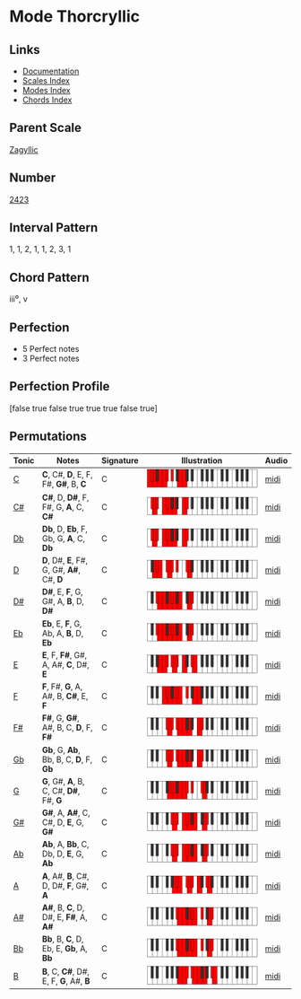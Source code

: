 # Mode Thorcryllic

## Links

- [Documentation](README.md)
- [Scales Index](Scales.md)
- [Modes Index](Modes.md)
- [Chords Index](Chords.md)

## Parent Scale

[Zagyllic](ScaleZagyllic.md)

## Number

[2423](https://ianring.com/musictheory/scales/2423)

## Interval Pattern

1, 1, 2, 1, 1, 2, 3, 1

## Chord Pattern

iii⁰, v

## Perfection

- 5 Perfect notes
- 3 Perfect notes

## Perfection Profile

[false true false true true true false true]

## Permutations

| Tonic | Notes | Signature | Illustration | Audio |
|-------|-------|-----------|--------------|-------|
| [C](ModeCNaturalThorcryllic.md) | **C**, C#, **D**, E, F, F#, **G#**, B, **C** | C | ![CNaturalThorcryllic](ModeCNaturalThorcryllic.png) | [midi](https://github.com/edipermadi/music/blob/main/docs/ModeCNaturalThorcryllic.mid?raw=true) |
| [C#](ModeCSharpThorcryllic.md) | **C#**, D, **D#**, F, F#, G, **A**, C, **C#** | C | ![CSharpThorcryllic](ModeCSharpThorcryllic.png) | [midi](https://github.com/edipermadi/music/blob/main/docs/ModeCSharpThorcryllic.mid?raw=true) |
| [Db](ModeDFlatThorcryllic.md) | **Db**, D, **Eb**, F, Gb, G, **A**, C, **Db** | C | ![DFlatThorcryllic](ModeDFlatThorcryllic.png) | [midi](https://github.com/edipermadi/music/blob/main/docs/ModeDFlatThorcryllic.mid?raw=true) |
| [D](ModeDNaturalThorcryllic.md) | **D**, D#, **E**, F#, G, G#, **A#**, C#, **D** | C | ![DNaturalThorcryllic](ModeDNaturalThorcryllic.png) | [midi](https://github.com/edipermadi/music/blob/main/docs/ModeDNaturalThorcryllic.mid?raw=true) |
| [D#](ModeDSharpThorcryllic.md) | **D#**, E, **F**, G, G#, A, **B**, D, **D#** | C | ![DSharpThorcryllic](ModeDSharpThorcryllic.png) | [midi](https://github.com/edipermadi/music/blob/main/docs/ModeDSharpThorcryllic.mid?raw=true) |
| [Eb](ModeEFlatThorcryllic.md) | **Eb**, E, **F**, G, Ab, A, **B**, D, **Eb** | C | ![EFlatThorcryllic](ModeEFlatThorcryllic.png) | [midi](https://github.com/edipermadi/music/blob/main/docs/ModeEFlatThorcryllic.mid?raw=true) |
| [E](ModeENaturalThorcryllic.md) | **E**, F, **F#**, G#, A, A#, **C**, D#, **E** | C | ![ENaturalThorcryllic](ModeENaturalThorcryllic.png) | [midi](https://github.com/edipermadi/music/blob/main/docs/ModeENaturalThorcryllic.mid?raw=true) |
| [F](ModeFNaturalThorcryllic.md) | **F**, F#, **G**, A, A#, B, **C#**, E, **F** | C | ![FNaturalThorcryllic](ModeFNaturalThorcryllic.png) | [midi](https://github.com/edipermadi/music/blob/main/docs/ModeFNaturalThorcryllic.mid?raw=true) |
| [F#](ModeFSharpThorcryllic.md) | **F#**, G, **G#**, A#, B, C, **D**, F, **F#** | C | ![FSharpThorcryllic](ModeFSharpThorcryllic.png) | [midi](https://github.com/edipermadi/music/blob/main/docs/ModeFSharpThorcryllic.mid?raw=true) |
| [Gb](ModeGFlatThorcryllic.md) | **Gb**, G, **Ab**, Bb, B, C, **D**, F, **Gb** | C | ![GFlatThorcryllic](ModeGFlatThorcryllic.png) | [midi](https://github.com/edipermadi/music/blob/main/docs/ModeGFlatThorcryllic.mid?raw=true) |
| [G](ModeGNaturalThorcryllic.md) | **G**, G#, **A**, B, C, C#, **D#**, F#, **G** | C | ![GNaturalThorcryllic](ModeGNaturalThorcryllic.png) | [midi](https://github.com/edipermadi/music/blob/main/docs/ModeGNaturalThorcryllic.mid?raw=true) |
| [G#](ModeGSharpThorcryllic.md) | **G#**, A, **A#**, C, C#, D, **E**, G, **G#** | C | ![GSharpThorcryllic](ModeGSharpThorcryllic.png) | [midi](https://github.com/edipermadi/music/blob/main/docs/ModeGSharpThorcryllic.mid?raw=true) |
| [Ab](ModeAFlatThorcryllic.md) | **Ab**, A, **Bb**, C, Db, D, **E**, G, **Ab** | C | ![AFlatThorcryllic](ModeAFlatThorcryllic.png) | [midi](https://github.com/edipermadi/music/blob/main/docs/ModeAFlatThorcryllic.mid?raw=true) |
| [A](ModeANaturalThorcryllic.md) | **A**, A#, **B**, C#, D, D#, **F**, G#, **A** | C | ![ANaturalThorcryllic](ModeANaturalThorcryllic.png) | [midi](https://github.com/edipermadi/music/blob/main/docs/ModeANaturalThorcryllic.mid?raw=true) |
| [A#](ModeASharpThorcryllic.md) | **A#**, B, **C**, D, D#, E, **F#**, A, **A#** | C | ![ASharpThorcryllic](ModeASharpThorcryllic.png) | [midi](https://github.com/edipermadi/music/blob/main/docs/ModeASharpThorcryllic.mid?raw=true) |
| [Bb](ModeBFlatThorcryllic.md) | **Bb**, B, **C**, D, Eb, E, **Gb**, A, **Bb** | C | ![BFlatThorcryllic](ModeBFlatThorcryllic.png) | [midi](https://github.com/edipermadi/music/blob/main/docs/ModeBFlatThorcryllic.mid?raw=true) |
| [B](ModeBNaturalThorcryllic.md) | **B**, C, **C#**, D#, E, F, **G**, A#, **B** | C | ![BNaturalThorcryllic](ModeBNaturalThorcryllic.png) | [midi](https://github.com/edipermadi/music/blob/main/docs/ModeBNaturalThorcryllic.mid?raw=true) |

